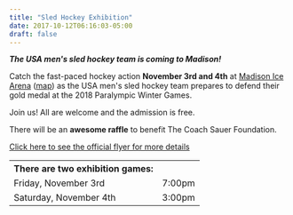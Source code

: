 ```yaml
---
title: "Sled Hockey Exhibition"
date: 2017-10-12T06:16:03-05:00
draft: false
---
```


***The USA men's sled hockey team is coming to Madison!***

Catch the fast-paced hockey action **November 3rd and 4th** at [Madison Ice Arena](http://www.madisoniceinc.com/) ([map](https://www.google.com/maps/place/Madison+Ice+Arena/@43.0484072,-89.4886921,17z/data=!3m1!4b1!4m5!3m4!1s0x8807ae65e36c4eaf:0xc61f511349a9260b!8m2!3d43.0484033!4d-89.4864981)) as the USA men's sled hockey team prepares to defend their gold medal at the 2018 Paralympic Winter Games.

Join us! All are welcome and the admission is free. 

There will be an **awesome raffle** to benefit The Coach Sauer Foundation.

[Click here to see the official flyer for more details](/docs/2017_SledExhibitionFlyer.pdf)

<table>
  <tr>
  <th colspan="2"> There are two exhibition games:  </th>
  </tr>
  <tr>
     <td> Friday, November 3rd  </td>
     <td> </td>
     <td> 7:00pm </td>
  </tr>
  <tr>
     <td> Saturday, November 4th  </td>
     <td> </td>
     <td> 3:00pm </td>
  <tr>
</table>

<!--more-->




